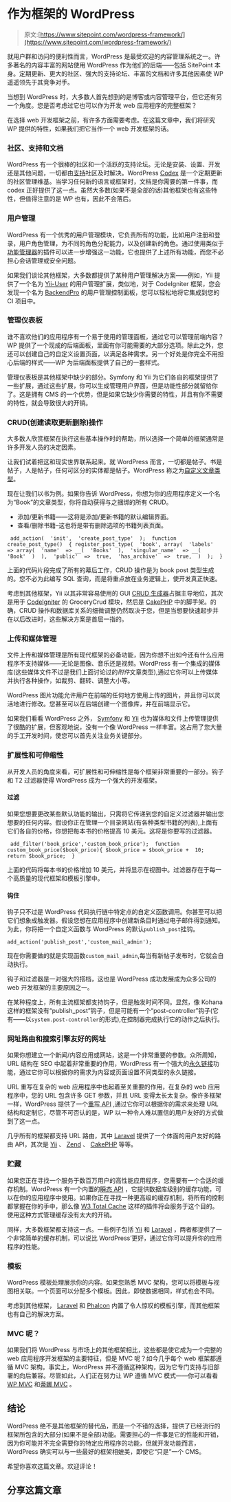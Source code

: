 # 作为框架的 WordPress

> 原文:[https://www.sitepoint.com/wordpress-framework/](https://www.sitepoint.com/wordpress-framework/)

就用户群和访问的便利性而言，WordPress 是最受欢迎的内容管理系统之一。许多著名的内容丰富的网站使用 WordPress 作为他们的后端——包括 SitePoint 本身。定期更新、更大的社区、强大的支持论坛、丰富的文档和许多其他因素使 WP 遥遥领先于其竞争对手。

当想到 WordPress 时，大多数人首先想到的是博客或内容管理平台，但它还有另一个角度。您是否考虑过它也可以作为开发 web 应用程序的完整框架？

在选择 web 开发框架之前，有许多方面需要考虑。在这篇文章中，我们将研究 WP 提供的特性，如果我们把它当作一个 web 开发框架的话。

### 社区、支持和文档

WordPress 有一个很棒的社区和一个活跃的支持论坛。无论是安装、设置、开发还是其他问题，一切都由[支持](http://WordPress.org/support/)社区及时解决。WordPress [Codex](http://codex.WordPress.org/) 是一个定期更新的社区管理维基。当学习任何新的语言或框架时，文档是你需要的第一件事，而 codex 正好提供了这一点。虽然大多数(如果不是全部的话)其他框架也有这些特性，但值得注意的是 WP 也有，因此不会落后。

### 用户管理

WordPress 有一个优秀的用户管理模块，它负责所有的功能，比如用户注册和登录，用户角色管理，为不同的角色分配能力，以及创建新的角色。通过使用类似于[功能管理器](http://WordPress.org/plugins/capability-manager-enhanced/)的插件可以进一步增强这一功能，它也提供了上述所有功能，而您不必担心会话管理或安全问题。

如果我们谈论其他框架，大多数都提供了某种用户管理解决方案——例如，Yii 提供了一个名为 [Yii-User](http://www.yiiframework.com/extension/yii-user/) 的用户管理扩展，类似地，对于 CodeIgniter 框架，您会发现一个名为 [BackendPro](http://www.kaydoo.co.uk/projects/backendpro) 的用户管理控制面板，您可以轻松地将它集成到您的 CI 项目中。

### 管理仪表板

谁不喜欢他们的应用程序有一个易于使用的管理面板，通过它可以管理前端内容？WP 提供了一个现成的后端面板，里面有你可能需要的大部分选项。除此之外，您还可以创建自己的自定义设置页面，以满足各种需求。另一个好处是你完全不用担心后端的样式——WP 为后端面板提供了自己的一套样式。

管理仪表板是其他框架中缺少的部分。Symfony 和 Yii 为它们各自的框架提供了一些扩展，通过这些扩展，你可以生成管理用户界面，但是功能性部分就留给你了。这是拥有 CMS 的一个优势，但是如果它缺少你需要的特性，并且有你不需要的特性，就会导致很大的开销。

### CRUD(创建读取更新删除)操作

大多数人欣赏框架在执行这些基本操作时的帮助，所以选择一个简单的框架通常是许多开发人员的决定因素。

让我们试着把这和现实世界联系起来。就 WordPress 而言，一切都是帖子。书是帖子，人是帖子，任何可区分的实体都是帖子。WordPress 称之为[自定义文章类型](http://codex.WordPress.org/Post_Types)。

现在让我们以书为例。如果你告诉 WordPress，你想为你的应用程序定义一个名为“Book”的文章类型，你将自动获得与之捆绑的所有 CRUD。

*   添加/更新书籍——这将是添加/更新书籍的默认编辑界面。
*   查看/删除书籍–这也将是带有删除选项的书籍列表页面。

```
 add_action(  'init',  'create_post_type'  );  function create_post_type()  { register_post_type(  'book', array(  'labels'  => array(  'name'  => __(  'Books'  ),  'singular_name'  => __(  'Book'  )  ),  'public'  =>  true,  'has_archive'  =>  true,  )  );  }
```

上面的代码片段完成了所有的幕后工作，CRUD 操作是为 book post 类型生成的。您不必为此编写 SQL 查询，而是将重点放在业务逻辑上，使开发真正快速。

考虑到其他框架，Yii 以其非常容易使用的 GUI [CRUD 生成器](http://www.yiiframework.com/doc/guide/1.1/en/quickstart.first-app)占据主导地位，其次是用于 [CodeIgniter](http://www.grocerycrud.com/examples/the-simplest-example) 的 GroceryCrud 模块，然后是 [CakePHP](http://book.cakephp.org/2.0/en/controllers/scaffolding.html) 中的脚手架。的确，CRUD 操作和数据库关系的细微调整仍然取决于您，但是当想要快速起步并在以后改进时，这些解决方案是首屈一指的。

### 上传和媒体管理

文件上传和媒体管理是所有现代框架的必备功能，因为你想不出如今还有什么应用程序不支持媒体——无论是图像、音乐还是视频。WordPress 有一个集成的媒体库(这些媒体文件不过是我们上面讨论过的*附件*文章类型),通过它你可以上传媒体并执行各种操作，如裁剪、翻转、调整大小等。

WordPress 图片功能允许用户在前端的任何地方使用上传的图片，并且你可以灵活地进行修改。您甚至可以在后端创建一个图像库，并在前端显示它。

如果我们看看 WordPress 之外， [Symfony](http://www.symfony-project.org/plugins/lyMediaManagerPlugin) 和 [Yii](http://www.yiiframework.com/extension/ddmedia) 也为媒体和文件上传管理提供了很酷的扩展，但客观地说，没有一个像 WordPress 一样丰富。这占用了您大量的手工开发时间，使您可以首先关注业务关键部分。

### 扩展性和可伸缩性

从开发人员的角度来看，可扩展性和可伸缩性是每个框架非常重要的一部分。钩子和 T2 过滤器使得 WordPress 成为一个强大的开发框架。

#### 过滤

如果您想要更改某些默认功能的输出，只需将它传递到您的自定义过滤器并输出您想要的任何内容。假设你正在管理一个目录网站(有各种类型书籍的列表),上面有它们各自的价格，你想把每本书的价格提高 10 美元。这将是你要写的过滤器。

```
 add_filter('book_price','custom_book_price');  function custom_book_price($book_price){ $book_price = $book_price +  10;  return $book_price;  }
```

上面的代码将每本书的价格增加 10 美元，并将显示在视图中。过滤器存在于每一个高质量的现代框架和模板引擎中。

#### 钩住

钩子只不过是 WordPress 代码执行链中特定点的自定义函数调用。你甚至可以把它们想象成触发器。假设您想在应用程序中创建新条目时通过电子邮件得到通知。为此，你将把一个自定义函数与 WordPress 的默认`publish_post`挂钩。

`add_action('publish_post','custom_mail_admin');`

现在你需要做的就是实现函数`custom_mail_admin`,每当有新帖子发布时，它就会自动执行。

钩子和过滤器是一对强大的搭档，这也是 WordPress 成功发展成为众多公司的 web 开发框架的主要原因之一。

在某种程度上，所有主流框架都支持钩子，但是触发时间不同。显然，像 Kohana 这样的框架没有“publish_post”钩子，但是可能有一个“post-controller”钩子(它有——以`system.post-controller`的形式),在控制器完成执行它的动作之后执行。

### 网址路由和搜索引擎友好的网址

如果你想建立一个新闻/内容应用或网站，这是一个非常重要的参数。众所周知，URL 结构在 SEO 中起着非常重要的作用，WordPress 有一个强大的[永久链接](http://codex.WordPress.org/Using_Permalinks)功能，通过它你可以根据你的需求为内容或页面设置不同类型的永久链接。

URL 重写在复杂的 web 应用程序中也起着至关重要的作用，在复杂的 web 应用程序中，您的 URL 包含许多 GET 参数，并且 URL 变得太长太复杂。像许多框架一样，WordPress 提供了一个[重写 API](http://codex.WordPress.org/Rewrite_API) ,通过它你可以根据你的需求来处理 URL 结构和定制它，尽管不可否认的是，WP 以一种令人难以置信的用户友好的方式做到了这一点。

几乎所有的框架都支持 URL 路由，其中 [Laravel](http://laravel.com/docs/routing) 提供了一个体面的用户友好的路由 API，其次是 [Yii](http://www.yiiframework.com/doc/guide/1.1/en/topics.url) 、 [Zend](http://framework.zend.com/manual/2.0/en/modules/zend.mvc.routing.html) 、 [CakePHP](http://book.cakephp.org/2.0/en/development/routing.html) 等等。

### 贮藏

如果您正在寻找一个服务于数百万用户的高性能应用程序，您需要有一个合适的缓存机制。WordPress 有一个内置的[瞬态 API](http://codex.WordPress.org/Transients_API) ，它提供数据库级别的缓存功能，可以在你的应用程序中使用。如果你正在寻找一种更高级的缓存机制，将所有的控制都掌握在你的手中，那么像 [W3 Total Cache](http://WordPress.org/plugins/w3-total-cache/) 这样的插件将会服务于这个目的。使用这种方式管理缓存没有太大的开销。

同样，大多数框架都支持这一点。一些例子包括 [Yii](http://www.yiiframework.com/doc/guide/1.1/en/caching.overview) 和 [Laravel](http://laravel.com/docs/cache) ，两者都提供了一个非常简单的缓存机制，可以说比 WordPress’更好，通过它你可以提升你的应用程序的性能。

### 模板

WordPress 模板处理展示你的内容。如果您熟悉 MVC 架构，您可以将模板与视图相关联。一个页面可以分配多个模板。因此，即使数据相同，样式也会不同。

考虑到其他框架， [Laravel](http://laravel.com/docs/templates) 和 [Phalcon](http://docs.phalconphp.com/en/latest/reference/volt.html) 内置了令人惊叹的模板引擎，而其他框架也有自己的解决方案。

### MVC 呢？

如果我们将 WordPress 与市场上的其他框架相比，这些都是使它成为一个完整的 web 应用程序开发框架的主要特征，但是 MVC 呢？如今几乎每个 web 框架都遵循 MVC 架构。事实上，WordPress 并不遵循这种架构，因为它专门支持与旧部署的向后兼容。尽管如此，人们正在努力让 WP 遵循 MVC 模式——你可以看看 [WP MVC](http://wpmvc.org/) 和[蒂娜 MVC](http://WordPress.org/plugins/tina-mvc/) 。

## 结论

WordPress 绝不是其他框架的替代品，而是一个不错的选择，提供了已经流行的框架所包含的大部分(如果不是全部)功能。需要担心的一件事是它的性能和开销，因为你可能并不完全需要你的特定应用程序的功能，但就开发功能而言，WordPress 确实可以与一些最好的框架相媲美，即使它“只是”一个 CMS。

希望你喜欢这篇文章。欢迎评论！

## 分享这篇文章